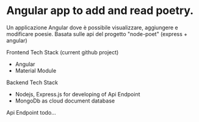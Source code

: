 # Angular app to add and read poetry.
Un applicazione Angular dove è possibile visualizzare, aggiungere e modificare poesie.
Basata sulle api del progetto "node-poet" (express + angular)

Frontend Tech Stack (current github project)
* Angular
* Material Module

Backend Tech Stack
* Nodejs, Express.js for developing of Api Endpoint
* MongoDb as cloud document database

Api Endpoint
todo...